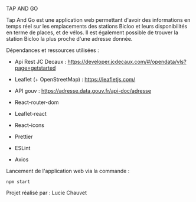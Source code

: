 TAP AND GO

Tap And Go est une application web permettant d'avoir des informations en temps réel sur les emplacements des stations Bicloo et leurs disponibilités en terme de places, et de vélos. Il est également possible de trouver la station Bicloo la plus proche d'une adresse donnée.

Dépendances et ressources utilisées :

- Api Rest JC Decaux : https://developer.jcdecaux.com/#/opendata/vls?page=getstarted
- Leaflet (+ OpenStreetMap) : https://leafletjs.com/
- API gouv : https://adresse.data.gouv.fr/api-doc/adresse

- React-router-dom
- Leaflet-react
- React-icons
- Prettier
- ESLint
- Axios

Lancement de l'application web via la commande :

`npm start`

Projet réalisé par :
Lucie Chauvet
